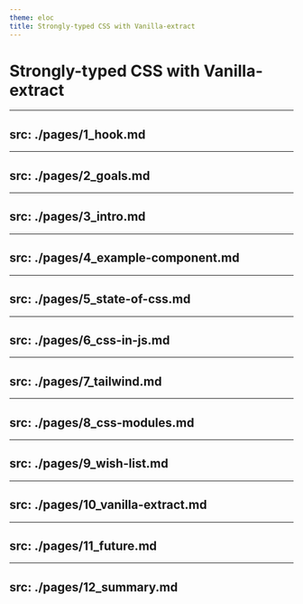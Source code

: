 ```yaml
---
theme: eloc
title: Strongly-typed CSS with Vanilla-extract
---
```


# Strongly-typed CSS with Vanilla-extract

<!--
Welcome to Strongly-typed CSS with Vanilla-extract.

This is a talk about CSS, but I actually want to start out by talking about JavaScript.
-->

---
src: ./pages/1_hook.md
---

---
src: ./pages/2_goals.md
---

---
src: ./pages/3_intro.md
---

---
src: ./pages/4_example-component.md
---

---
src: ./pages/5_state-of-css.md
---

---
src: ./pages/6_css-in-js.md
---

---
src: ./pages/7_tailwind.md
---

---
src: ./pages/8_css-modules.md
---

---
src: ./pages/9_wish-list.md
---

---
src: ./pages/10_vanilla-extract.md
---

---
src: ./pages/11_future.md
---

---
src: ./pages/12_summary.md
---

